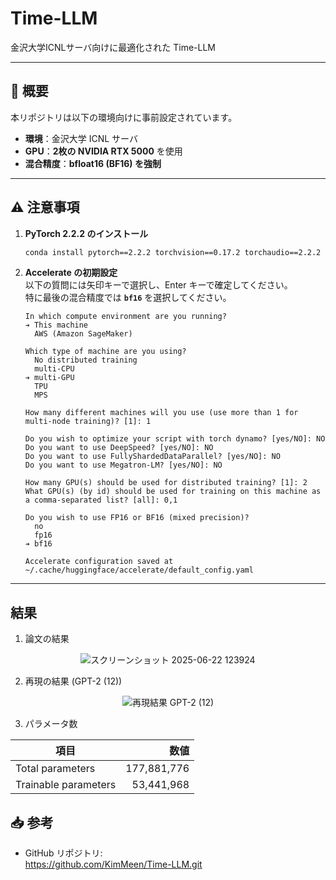 # Time-LLM

金沢大学ICNLサーバ向けに最適化された Time-LLM

---

## 📝 概要

本リポジトリは以下の環境向けに事前設定されています。

- **環境**：金沢大学 ICNL サーバ  
- **GPU**：**2枚の NVIDIA RTX 5000** を使用  
- **混合精度**：**bfloat16 (BF16) を強制**

---

## ⚠️ 注意事項

1. **PyTorch 2.2.2 のインストール**  
   ```bash
   conda install pytorch==2.2.2 torchvision==0.17.2 torchaudio==2.2.2 pytorch-cuda=12.1 -c pytorch -c nvidia
   ```
2. **Accelerate の初期設定**  
   以下の質問には矢印キーで選択し、Enter キーで確定してください。  
   特に最後の混合精度では **`bf16`** を選択してください。

   ```
   In which compute environment are you running?
   ➔ This machine
     AWS (Amazon SageMaker)

   Which type of machine are you using?
     No distributed training
     multi-CPU
   ➔ multi-GPU
     TPU
     MPS

   How many different machines will you use (use more than 1 for multi-node training)? [1]: 1

   Do you wish to optimize your script with torch dynamo? [yes/NO]: NO
   Do you want to use DeepSpeed? [yes/NO]: NO
   Do you want to use FullyShardedDataParallel? [yes/NO]: NO
   Do you want to use Megatron-LM? [yes/NO]: NO

   How many GPU(s) should be used for distributed training? [1]: 2
   What GPU(s) (by id) should be used for training on this machine as a comma-separated list? [all]: 0,1

   Do you wish to use FP16 or BF16 (mixed precision)?
     no
     fp16
   ➔ bf16

   Accelerate configuration saved at ~/.cache/huggingface/accelerate/default_config.yaml
   ```

---

## 結果

1. 論文の結果

<p align="center">
  <img src="https://github.com/user-attachments/assets/f09f9c38-e176-478a-858b-c7f0b28d3647" alt="スクリーンショット 2025-06-22 123924">
</p>

2. 再現の結果 (GPT-2 (12))

<p align="center">
  <img src="https://github.com/user-attachments/assets/d1aa62bf-ebde-4015-b397-9fa28d7cb789" alt="再現結果 GPT-2 (12)">
</p>

3. パラメータ数

| 項目                   | 数値           |
| ---------------------- | -------------: |
| Total parameters       | 177,881,776    |
| Trainable parameters   |  53,441,968    |




## 📥 参考

- GitHub リポジトリ:  
  https://github.com/KimMeen/Time-LLM.git
